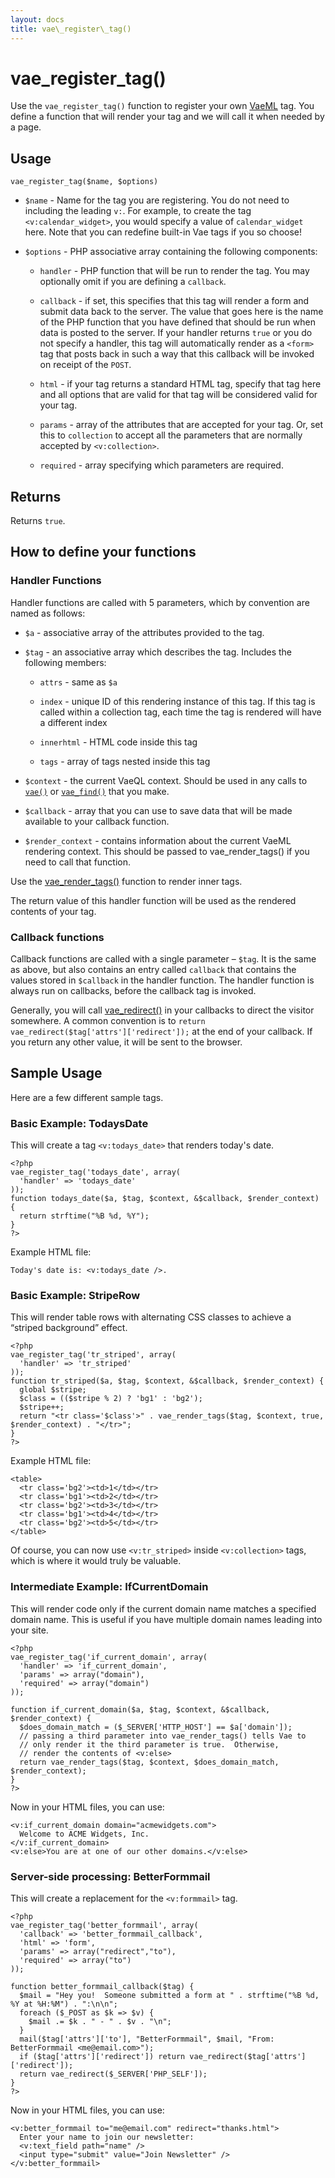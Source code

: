 ```yaml
---
layout: docs
title: vae\_register\_tag()
---
```


# vae\_register\_tag()

Use the `vae_register_tag()` function to register your own
[VaeML](#vaeml) tag. You define a function that will render your tag and
we will call it when needed by a page.

## Usage

`vae_register_tag($name, $options)`

-   `$name` - Name for the tag you are registering. You do not need to
    including the leading `v:`. For example, to create the tag
    `<v:calendar_widget>`, you would specify a value of
    `calendar_widget` here. Note that you can redefine built-in Vae tags
    if you so choose!

-   `$options` - PHP associative array containing the following
    components:

    -   `handler` - PHP function that will be run to render the tag. You
        may optionally omit if you are defining a `callback`.

    -   `callback` - if set, this specifies that this tag will render a
        form and submit data back to the server. The value that goes
        here is the name of the PHP function that you have defined that
        should be run when data is posted to the server. If your handler
        returns `true` or you do not specify a handler, this tag will
        automatically render as a `<form>` tag that posts back in such a
        way that this callback will be invoked on receipt of the `POST`.

    -   `html` - if your tag returns a standard HTML tag, specify that
        tag here and all options that are valid for that tag will be
        considered valid for your tag.

    -   `params` - array of the attributes that are accepted for
        your tag. Or, set this to `collection` to accept all the
        parameters that are normally accepted by `<v:collection>`.

    -   `required` - array specifying which parameters are required.

## Returns

Returns `true`.

## How to define your functions

### Handler Functions

Handler functions are called with 5 parameters, which by convention are
named as follows:

-   `$a` - associative array of the attributes provided to the tag.

-   `$tag` - an associative array which describes the tag. Includes the
    following members:

    -   `attrs` - same as `$a`

    -   `index` - unique ID of this rendering instance of this tag. If
        this tag is called within a collection tag, each time the tag is
        rendered will have a different index

    -   `innerhtml` - HTML code inside this tag

    -   `tags` - array of tags nested inside this tag

-   `$context` - the current VaeQL context. Should be used in any calls
    to [`vae()`](#php_vae) or [`vae_find()`](#php_vae) that you make.

-   `$callback` - array that you can use to save data that will be made
    available to your callback function.

-   `$render_context` - contains information about the current VaeML
    rendering context. This should be passed to vae\_render\_tags() if
    you need to call that function.

Use the [vae\_render\_tags()](#php_vae_render_tags) function to render
inner tags.

The return value of this handler function will be used as the rendered
contents of your tag.

### Callback functions

Callback functions are called with a single parameter – `$tag`. It is
the same as above, but also contains an entry called `callback` that
contains the values stored in `$callback` in the handler function. The
handler function is always run on callbacks, before the callback tag is
invoked.

Generally, you will call [vae\_redirect()](#php_vae_redirect) in your
callbacks to direct the visitor somewhere. A common convention is to
`return vae_redirect($tag['attrs']['redirect']);` at the end of your
callback. If you return any other value, it will be sent to the browser.

## Sample Usage

Here are a few different sample tags.

### Basic Example: TodaysDate

This will create a tag `<v:todays_date>` that renders today's date.

    <?php
    vae_register_tag('todays_date', array(
      'handler' => 'todays_date'
    ));
    function todays_date($a, $tag, $context, &$callback, $render_context) {
      return strftime("%B %d, %Y");
    }
    ?>

Example HTML file:

    Today's date is: <v:todays_date />.

### Basic Example: StripeRow

This will render table rows with alternating CSS classes to achieve a
“striped background” effect.

    <?php
    vae_register_tag('tr_striped', array(
      'handler' => 'tr_striped'
    ));
    function tr_striped($a, $tag, $context, &$callback, $render_context) {
      global $stripe;
      $class = (($stripe % 2) ? 'bg1' : 'bg2');
      $stripe++;
      return "<tr class='$class'>" . vae_render_tags($tag, $context, true, $render_context) . "</tr>";
    }
    ?>

Example HTML file:

    <table>
      <tr class='bg2'><td>1</td></tr>
      <tr class='bg1'><td>2</td></tr>
      <tr class='bg2'><td>3</td></tr>
      <tr class='bg1'><td>4</td></tr>
      <tr class='bg2'><td>5</td></tr>
    </table>

Of course, you can now use `<v:tr_striped>` inside `<v:collection>`
tags, which is where it would truly be valuable.

### Intermediate Example: IfCurrentDomain

This will render code only if the current domain name matches a
specified domain name. This is useful if you have multiple domain names
leading into your site.

    <?php
    vae_register_tag('if_current_domain', array(
      'handler' => 'if_current_domain',
      'params' => array("domain"), 
      'required' => array("domain")
    ));
        
    function if_current_domain($a, $tag, $context, &$callback, $render_context) {
      $does_domain_match = ($_SERVER['HTTP_HOST'] == $a['domain']);
      // passing a third parameter into vae_render_tags() tells Vae to 
      // only render it the third parameter is true.  Otherwise, 
      // render the contents of <v:else>
      return vae_render_tags($tag, $context, $does_domain_match, $render_context);
    }
    ?>

Now in your HTML files, you can use:

    <v:if_current_domain domain="acmewidgets.com">
      Welcome to ACME Widgets, Inc.
    </v:if_current_domain>
    <v:else>You are at one of our other domains.</v:else>

### Server-side processing: BetterFormmail

This will create a replacement for the `<v:formmail>` tag.

    <?php
    vae_register_tag('better_formmail', array(
      'callback' => 'better_formmail_callback',  
      'html' => 'form', 
      'params' => array("redirect","to"), 
      'required' => array("to")
    ));

    function better_formmail_callback($tag) {
      $mail = "Hey you!  Someone submitted a form at " . strftime("%B %d, %Y at %H:%M") . ":\n\n";
      foreach ($_POST as $k => $v) {
        $mail .= $k . " - " . $v . "\n";
      }  
      mail($tag['attrs']['to'], "BetterFormmail", $mail, "From: BetterFormmail <me@email.com>");
      if ($tag['attrs']['redirect']) return vae_redirect($tag['attrs']['redirect']);
      return vae_redirect($_SERVER['PHP_SELF']);
    }
    ?>

Now in your HTML files, you can use:

    <v:better_formmail to="me@email.com" redirect="thanks.html">
      Enter your name to join our newsletter: 
      <v:text_field path="name" />
      <input type="submit" value="Join Newsletter" />
    </v:better_formmail>
